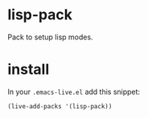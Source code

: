 lisp-pack
=========

Pack to setup lisp modes.

# install

In your `.emacs-live.el` add this snippet:
```elisp
(live-add-packs '(lisp-pack))
```
